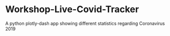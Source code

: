 # Workshop-Live-Covid-Tracker
A python plotly-dash app showing different statistics regarding Coronavirus 2019

